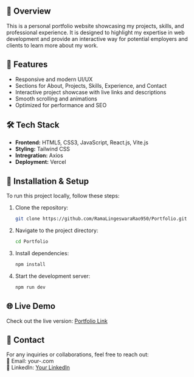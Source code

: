 ## 📌 Overview  
This is a personal portfolio website showcasing my projects, skills, and professional experience. It is designed to highlight my expertise in web development and provide an interactive way for potential employers and clients to learn more about my work.  

## 🚀 Features  
- Responsive and modern UI/UX  
- Sections for About, Projects, Skills, Experience, and Contact  
- Interactive project showcase with live links and descriptions  
- Smooth scrolling and animations  
- Optimized for performance and SEO  

## 🛠️ Tech Stack  
- **Frontend:** HTML5, CSS3, JavaScript, React.js, Vite.js
- **Styling:** Tailwind CSS
- **Intregration:** Axios  
- **Deployment:** Vercel 

## 📂 Installation & Setup  
To run this project locally, follow these steps:  

1. Clone the repository:  
   ```bash
   git clone https://github.com/RamaLingeswaraRao950/Portfolio.git
   ```
2. Navigate to the project directory:  
   ```bash
   cd Portfolio
   ```
3. Install dependencies:  
   ```bash
   npm install
   ```
4. Start the development server:  
   ```bash
   npm run dev
   ```

## 🌐 Live Demo  
Check out the live version: [Portfolio Link](https://portfolio-ten-omega-75.vercel.app)  

## 📧 Contact  
For any inquiries or collaborations, feel free to reach out:  
📩 Email: your-.com  
🔗 LinkedIn: [Your LinkedIn](https://www.linkedin.com/in/rama-lingeswara-rao-sivakavi-b6706428b/)  
